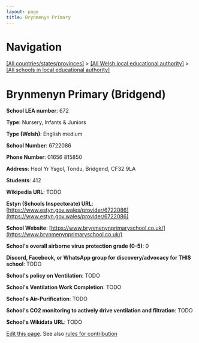 ```yaml
---
layout: page
title: Brynmenyn Primary
---
```

# Navigation

[[All countries/states/provinces]](../../..) > [[All Welsh local educational authority]](../..) > [[All schools in local educational authority]](..)

# Brynmenyn Primary (Bridgend)

**School LEA number**: 672

**Type**: Nursery, Infants & Juniors

**Type (Welsh)**: English medium

**School Number**: 6722086

**Phone Number**: 01656 815850

**Address**: Heol Yr Ysgol, Tondu, Bridgend, CF32 9LA

**Students**: 412

**Wikipedia URL**: TODO

**Estyn (Schools Inspectorate) URL**: [https://www.estyn.gov.wales/provider/6722086](https://www.estyn.gov.wales/provider/6722086)

**School Website**: [https://www.brynmenynprimaryschool.co.uk/](https://www.brynmenynprimaryschool.co.uk/)

**School's overall airborne virus protection grade (0-5)**: 0

**Discord, Facebook, or WhatsApp group for discovery/advocacy for THIS school**: TODO

**School's policy on Ventilation**: TODO

**School's Ventilation Work Completion**: TODO

**School's Air-Purification**: TODO

**School's CO2 monitoring to actively drive ventilation and filtration**: TODO

**School's Wikidata URL**: TODO




[Edit this page](https://github.com/VentilationProject/Wales/edit/prif/./Bridgend/Brynmenyn_Primary.md). See also [rules for contribution](../../../contribution-rules/)